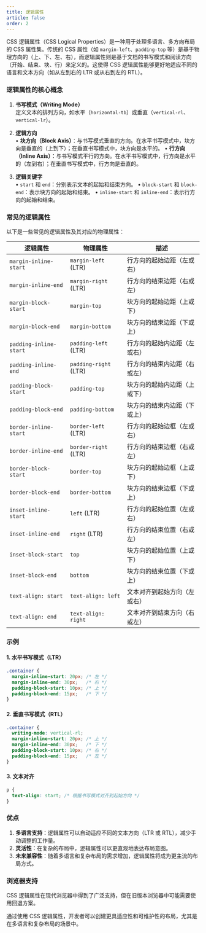 ```yaml
---
title: 逻辑属性
article: false
order: 2
---
```


CSS 逻辑属性（CSS Logical Properties）是一种用于处理多语言、多方向布局的 CSS 属性集。传统的 CSS 属性（如 `margin-left`、`padding-top` 等）是基于物理方向的（上、下、左、右），而逻辑属性则是基于文档的书写模式和阅读方向（开始、结束、块、行）来定义的。这使得 CSS 逻辑属性能够更好地适应不同的语言和文本方向（如从左到右的 LTR 或从右到左的 RTL）。

### 逻辑属性的核心概念
1. **书写模式（Writing Mode）**  
   定义文本的排列方向，如水平（`horizontal-tb`）或垂直（`vertical-rl`、`vertical-lr`）。

2. **逻辑方向**  
   • **块方向（Block Axis）**：与书写模式垂直的方向。在水平书写模式中，块方向是垂直的（上到下）；在垂直书写模式中，块方向是水平的。
   • **行方向（Inline Axis）**：与书写模式平行的方向。在水平书写模式中，行方向是水平的（左到右）；在垂直书写模式中，行方向是垂直的。

3. **逻辑关键字**  
   • `start` 和 `end`：分别表示文本的起始和结束方向。
   • `block-start` 和 `block-end`：表示块方向的起始和结束。
   • `inline-start` 和 `inline-end`：表示行方向的起始和结束。

### 常见的逻辑属性
以下是一些常见的逻辑属性及其对应的物理属性：

| 逻辑属性               | 物理属性              | 描述                         |
| ---------------------- | --------------------- | ---------------------------- |
| `margin-inline-start`  | `margin-left` (LTR)   | 行方向的起始边距（左或右）   |
| `margin-inline-end`    | `margin-right` (LTR)  | 行方向的结束边距（右或左）   |
| `margin-block-start`   | `margin-top`          | 块方向的起始边距（上或下）   |
| `margin-block-end`     | `margin-bottom`       | 块方向的结束边距（下或上）   |
| `padding-inline-start` | `padding-left` (LTR)  | 行方向的起始内边距（左或右） |
| `padding-inline-end`   | `padding-right` (LTR) | 行方向的结束内边距（右或左） |
| `padding-block-start`  | `padding-top`         | 块方向的起始内边距（上或下） |
| `padding-block-end`    | `padding-bottom`      | 块方向的结束内边距（下或上） |
| `border-inline-start`  | `border-left` (LTR)   | 行方向的起始边框（左或右）   |
| `border-inline-end`    | `border-right` (LTR)  | 行方向的结束边框（右或左）   |
| `border-block-start`   | `border-top`          | 块方向的起始边框（上或下）   |
| `border-block-end`     | `border-bottom`       | 块方向的结束边框（下或上）   |
| `inset-inline-start`   | `left` (LTR)          | 行方向的起始位置（左或右）   |
| `inset-inline-end`     | `right` (LTR)         | 行方向的结束位置（右或左）   |
| `inset-block-start`    | `top`                 | 块方向的起始位置（上或下）   |
| `inset-block-end`      | `bottom`              | 块方向的结束位置（下或上）   |
| `text-align: start`    | `text-align: left`    | 文本对齐到起始方向（左或右） |
| `text-align: end`      | `text-align: right`   | 文本对齐到结束方向（右或左） |

### 示例
#### 1. 水平书写模式（LTR）
```css
.container {
  margin-inline-start: 20px; /* 左 */
  margin-inline-end: 30px;   /* 右 */
  padding-block-start: 10px; /* 上 */
  padding-block-end: 15px;   /* 下 */
}
```

#### 2. 垂直书写模式（RTL）
```css
.container {
  writing-mode: vertical-rl;
  margin-inline-start: 20px; /* 上 */
  margin-inline-end: 30px;   /* 下 */
  padding-block-start: 10px; /* 右 */
  padding-block-end: 15px;   /* 左 */
}
```

#### 3. 文本对齐
```css
p {
  text-align: start; /* 根据书写模式对齐到起始方向 */
}
```

### 优点
1. **多语言支持**：逻辑属性可以自动适应不同的文本方向（LTR 或 RTL），减少手动调整的工作量。
2. **灵活性**：在复杂的布局中，逻辑属性可以更直观地表达布局意图。
3. **未来兼容性**：随着多语言和复杂布局的需求增加，逻辑属性将成为更主流的布局方式。

### 浏览器支持
CSS 逻辑属性在现代浏览器中得到了广泛支持，但在旧版本浏览器中可能需要使用回退方案。

通过使用 CSS 逻辑属性，开发者可以创建更具适应性和可维护性的布局，尤其是在多语言和复杂布局的场景中。
